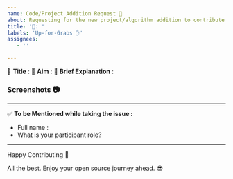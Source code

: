 ```yaml
---
name: Code/Project Addition Request 📜
about: Requesting for the new project/algorithm addition to contribute in this repository.
title: '📃: '
labels: 'Up-for-Grabs ✋'
assignees:
   - ''

---
```


:red_circle: **Title** : 
:red_circle: **Aim** : 
:red_circle: **Brief Explanation** : 

### Screenshots 📷
<!-- Write N/A if not available-->

***********************************************************************
:white_check_mark: **To be Mentioned while taking the issue :**
- Full name : 
- What is your participant role? <!-- (Mention the Open Source Program name. Eg. Hacktoberfest, GSSOC, SSOC, JWOC, etc.) -->

***********************************************************************
Happy Contributing 🚀 

All the best. Enjoy your open source journey ahead. 😎
